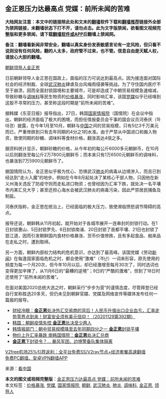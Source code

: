  <h2>金正恩压力达最高点 党媒：前所未闻的苦难</h2> <p class="notice"><b>大陆网友注意：本文中的链接除此处和文末的<a href="https://github.com/bannedbook/fanqiang" >翻墙</a>软件下载和<a href="https://github.com/killgcd/justmysocks/blob/master/README.md">翻墙推荐</a>链接外全部为禁网链接，未翻墙状态下打不开，请勿点击。此为文字版禁闻，欲看图文视频完整版和更多禁闻，请下载<a href="https://github.com/bannedbook/fanqiang">翻墙软件或APP</a>后翻墙上禁闻网。</p><p>备注：翻墙看新闻非常安全，翻墙以真实身份发表敏感言论有一定风险，但只看不说则没有任何风险，翻的人太多，政府管不过来，也不管。信息自由是天赋人权，请放心大胆的翻墙。</b></p>  <div class="entry"> <p id="conimg"><a href="https://www.bannedbook.org/bnews/tag/%e6%9c%9d%e9%b2%9c/" class="st_tag internal_tag" rel="tag" title="标签 朝鲜 下的日志">朝鲜</a><a href="https://www.bannedbook.org/bnews/tag/%E9%A2%86%E5%AF%BC%E4%BA%BA/" class="st_tag internal_tag" rel="tag" title="标签 领导人 下的日志">领导人</a><a href="https://www.bannedbook.org/bnews/tag/%e9%87%91%e6%ad%a3%e6%81%a9/" class="st_tag internal_tag" rel="tag" title="标签 金正恩 下的日志">金正恩</a></p> <p>日前朝鲜领导人金正恩在国政上，面临的压力可说达到最高点。因为接连面对国际社会的经济制裁、全球<a href="https://www.bannedbook.org/bnews/tag/%e6%ad%a6%e6%b1%89%e8%82%ba%e7%82%8e/" class="st_tag internal_tag" rel="tag" title="标签 武汉肺炎 下的日志">武汉肺炎</a>肆虐及台风梅雨侵袭等挑战。为了守住国内医疗不至于崩溃，因而全面封锁国境和主要城市，可是却造成了中朝贸易规模急速缩减，导致砂糖与<a href="https://www.bannedbook.org/bnews/tag/%E8%B0%83%E5%91%B3%E6%96%99/" class="st_tag internal_tag" rel="tag" title="标签 调味料 下的日志">调味料</a>等民生物资的<a href="https://www.bannedbook.org/bnews/tag/%E4%BB%B7%E6%A0%BC%E6%9A%B4%E6%B6%A8/" class="st_tag internal_tag" rel="tag" title="标签 价格暴涨 下的日志">价格暴涨</a>，同时影响汇率，该国<a href="https://www.bannedbook.org/bnews/tag/%E5%85%9A%E5%AA%92/" class="st_tag internal_tag" rel="tag" title="标签 党媒 下的日志">党媒</a>似乎已经嗅到这股不寻常的压力，甚至称这段时期是“前所未闻的苦难”。</p> <p>据韩媒《东亚日报》报导指出，27日，韩国<a href="https://www.bannedbook.org/bnews/tag/%E5%9B%BD%E5%AE%B6%E6%83%85%E6%8A%A5%E9%99%A2/" class="st_tag internal_tag" rel="tag" title="标签 国家情报院 下的日志">国家情报院</a>（国情院）在会议中指出，朝鲜的经济面临了极大的困境，而担任情报委员会干事的国会议员河泰庆（하태경）披露，在今年1月至10月，朝鲜与<span class='wp_keywordlink_affiliate'><a href="https://www.bannedbook.org/" title="中国" target="_blank">中国</a></span>之间的贸易规模，只有5亿3千万美元而已，严重惨跌到只有去年同期的4分之1的水准。由于严禁从中国进口和搬入物资，致使同期的砂糖、调味料等食材价格，翻涨高达4倍之多。</p>  <p>据资料统计显示，朝鲜砂糖的价格，从今年初的每公斤6000多元朝鲜币，在10月以后则翻涨至每公斤2万7800元朝鲜币；而本来只有1万6500元朝鲜币的调味料，也暴涨到7万5900元朝鲜币了。</p> <p>据国情院认为，金正恩似乎极为忧心、恐惧武汉<a href="https://www.bannedbook.org/bnews/tag/%e8%82%ba%e7%82%8e/" class="st_tag internal_tag" rel="tag" title="标签 肺炎 下的日志">肺炎</a>的病毒从边境渗入，而且已到经达到“走火入魔”的地步。例如在今年8月起处决了某核心干部人物，只因他在新义州海关违反了防疫守则而走私进口物资；也曾经因为汇率下跌，就处决一名平壤市内某汇兑大亨；甚至还担心海水会被武汉肺炎的病毒污染，因此严禁居民捕鱼及制盐。</p> <p>河泰庆指称，金正恩在统治上，已经面临的极大压力，致使濒临愤怒调节障碍的高点。</p>  <p>报导还说，朝鲜韩从11月初起，就开始对于各城市展开一连串封的封锁行动。在1日封锁惠山、5日封锁罗先、6日封锁南浦、20日封锁了首都平壤、21日也封锁了慈江道，因而引发朝鲜国内食材价格暴涨、货币价值惨跌，且有多起食品、舶来品在走私之时，遭到取缔。</p> <p>另一方面，朝鲜内部权力结构的危机意识，亦达到了最高峰。该国党媒《劳动<span class='wp_keywordlink_affiliate'><a href="https://www.bannedbook.org/" title="新闻">新闻</a></span>》在每逢国家面临危机之时，都会使用“激难”（격난）一词来形容，原先使用的频度为每一个月20次，但今年10月以后，却已经激增至每月30次了，同时选词也变得更加辛辣了，从11月6日的“最糟的逆境”；9日的“严酷的激难”，但到了18日时还使用了“前所未闻的苦难”。</p> <p>在面对美国2020总统大选之时，朝鲜采行“步步为营”的谨慎态度，尽管拜登已经自行宣称胜选20多天，但仍未见到朝鲜官媒、党媒及网络宣传等媒体发布任何一篇报的报导。</p>  <ul class='op-related-articles' title='相关阅读'> <li><a href='https://www.bannedbook.org/bnews/bannedvideo/20201129/1439111.html' target='_blank'>财经冷眼：<b>金正恩</b>处决外汇交易商的背后！人民币升值出口企业血亏，汇率走势零界点到来！财富安全须有美元信仰！（20201129第392期）</a></li> <li><a href='https://www.bannedbook.org/bnews/bannedvideo/20201128/1438324.html' target='_blank'>韩国：朝鲜疫情失控 <b>金正恩</b>处决至少两人</a></li> <li><a href='https://www.bannedbook.org/bnews/headline/20201128/1438311.html' target='_blank'>韩情报部门：朝中贸易规模降至去年同期四分之一 <b>金正恩</b>封锁平壤</a></li> <li><a href='https://www.bannedbook.org/bnews/worldnews/20201128/1438306.html' target='_blank'>物价上升汇率暴跌 南韩国情院：<b>金正恩</b>处决汇兑商</a></li> <li><a href='https://www.bannedbook.org/bnews/worldnews/20201127/1437964.html' target='_blank'><b>金正恩</b>下封锁令？… 暴风军团、边境警备队集体隔离</a></li> </ul> <p class="texttj"> <a href="https://www.bannedbook.org/forum23/topic22702.html" target="_blank">V2free机场25%引荐返利：全平台免费SS/V2ray节点+经济套餐高速翻墙</a><br/> <a href="https://github.com/bannedbook/fanqiang/wiki/%E7%A6%81%E9%97%BB%E7%BD%91%E5%AE%89%E5%8D%93%E7%BF%BB%E5%A2%99%E6%96%B0%E9%97%BBAPP" target="_blank">免费PC翻墙、安卓VPN翻墙APP</a></p><p> 来源：<span class='wp_keywordlink_affiliate'><a href="https://www.secretchina.com/" title="看中国" target="_blank">看中国</a></span> </p><a name='sharetosocial'></a>       <div><b>本文的图文或视频完整版</b>：<a href='https://www.bannedbook.org/bnews/cnnews/20201130/1439594.html'>金正恩压力达最高点 党媒：前所未闻的苦难</a></div>  </div><!--END ENTRY--> <div class="postfooter"> <div>本文标签：<a href="https://www.bannedbook.org/bnews/tag/%E4%BB%B7%E6%A0%BC%E6%9A%B4%E6%B6%A8/" rel="tag">价格暴涨</a>, <a href="https://www.bannedbook.org/bnews/tag/%E5%85%9A%E5%AA%92/" rel="tag">党媒</a>, <a href="https://www.bannedbook.org/bnews/tag/%E5%9B%BD%E5%AE%B6%E6%83%85%E6%8A%A5%E9%99%A2/" rel="tag">国家情报院</a>, <a href="https://www.bannedbook.org/bnews/tag/%e6%9c%9d%e9%b2%9c/" rel="tag">朝鲜</a>, <a href="https://www.bannedbook.org/bnews/tag/%e6%ad%a6%e6%b1%89%e8%82%ba%e7%82%8e/" rel="tag">武汉肺炎</a>, <a href="https://www.bannedbook.org/bnews/tag/%e8%82%ba%e7%82%8e/" rel="tag">肺炎</a>, <a href="https://www.bannedbook.org/bnews/tag/%E8%B0%83%E5%91%B3%E6%96%99/" rel="tag">调味料</a>, <a href="https://www.bannedbook.org/bnews/tag/%e9%87%91%e6%ad%a3%e6%81%a9/" rel="tag">金正恩</a>, <a href="https://www.bannedbook.org/bnews/tag/%E9%A2%86%E5%AF%BC%E4%BA%BA/" rel="tag">领导人</a></div>  </div><!--END POSTFOOTER--> 